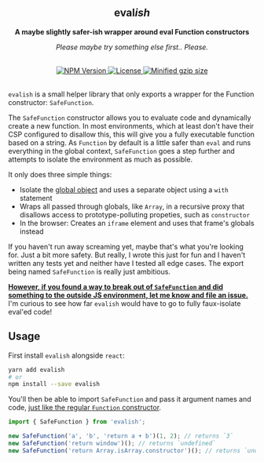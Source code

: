 <div align="center">
  <h2 align="center" aria-label="evalish">eval<i>ish</i></h2>
  <p align="center"><strong>A maybe slightly safer-ish wrapper around eval Function constructors</strong></p>
  <p align="center"><i>Please maybe try something else first.. Please.</i></p>
  <br />
  <a href="https://npmjs.com/package/evalish">
    <img alt="NPM Version" src="https://img.shields.io/npm/v/evalish.svg" />
  </a>
  <a href="https://npmjs.com/package/evalish">
    <img alt="License" src="https://img.shields.io/npm/l/evalish.svg" />
  </a>
  <a href="https://bundlephobia.com/result?p=evalish">
    <img alt="Minified gzip size" src="https://img.shields.io/bundlephobia/minzip/evalish.svg?label=gzip%20size" />
  </a>
  <br />
  <br />
</div>

`evalish` is a small helper library that only exports a wrapper for the Function constructor: `SafeFunction`.

The `SafeFunction` constructor allows you to evaluate code and dynamically create a new function. In most environments,
which at least don't have their CSP configured to disallow this, this will give you a fully executable function based
on a string. As `Function` by default is a little safer than `eval` and runs everything in the global context,
`SafeFunction` goes a step further and attempts to isolate the environment as much as possible.

It only does three simple things:
- Isolate the [global object](https://developer.mozilla.org/en-US/docs/Glossary/Global_object) and uses a separate object using a `with` statement
- Wraps all passed through globals, like `Array`, in a recursive proxy that disallows access to prototype-polluting propeties, such as `constructor`
- In the browser: Creates an `iframe` element and uses that frame's globals instead

If you haven't run away screaming yet, maybe that's what you're looking for. Just a bit more safety.
But really, I wrote this just for fun and I haven't written any tests yet and neither have I tested all edge cases.
The export being named `SafeFunction` is really just ambitious.

[**However, if you found a way to break out of `SafeFunction` and did something to the outside JS environment, let me
know and file an issue.**](https://github.com/kitten/evalish/issues/new)
I'm curious to see how far `evalish` would have to go to fully faux-isolate eval'ed code!

## Usage

First install `evalish` alongside `react`:

```sh
yarn add evalish
# or
npm install --save evalish
```

You'll then be able to import `SafeFunction` and pass it argument names and code,
[just like the regular `Function` constructor](https://developer.mozilla.org/en-US/docs/Web/JavaScript/Reference/Global_Objects/Function/Function).

```js
import { SafeFunction } from 'evalish';

new SafeFunction('a', 'b', 'return a + b')(1, 2); // returns `3`
new SafeFunction('return window')(); // returns `undefined`
new SafeFunction('return Array.isArray.constructor')(); // returns `undefined`
```
